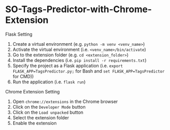 # SO-Tags-Predictor-with-Chrome-Extension

Flask Setting
1. Create a virtual environment (e.g. `python -m venv <venv_name>`)
2. Activate the virtual environment (i.e. `<venv_name>/bin/activate`)
3. Go to the extension folder (e.g. `cd <extension_folder>`)
4. Install the dependencies (i.e. `pip install -r requirements.txt`)
5. Specify the project as a Flask application (i.e. `export FLASK_APP=TagsPredictor.py;` for Bash and `set FLASK_APP=TagsPredictor` for CMD))
6. Run the application (i.e. `flask run`)

Chrome Extension Setting
1. Open `chrome://extensions` in the Chrome browser
2. Click on the `Developer Mode` button
3. Click on the `Load unpacked` button
4. Select the extension folder
5. Enable the extension
